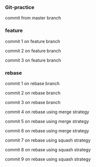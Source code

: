 ### Git-practice
commit from master branch

### feature
commit 1 on feature branch

commit 2 on feature branch

commit 3 on feature branch

### rebase
commit 1 on rebase branch

commit 2 on rebase branch

commit 3 on rebase branch

commit 4 on rebase using merge strategy

commit 5 on rebase using merge strategy

commit 6 on rebase using merge strategy

commit 7 on rebase using squash strategy

commit 8 on rebase using squash strategy

commit 9 on rebase using squash strategy